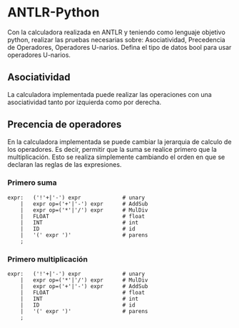 # ANTLR-Python

Con la calculadora realizada en ANTLR y teniendo como lenguaje objetivo python, realizar las pruebas necesarias sobre: Asociatividad, Precedencia de Operadores, Operadores U-narios. Defina el tipo de datos bool para usar operadores U-narios.

## Asociatividad

La calculadora implementada puede realizar las operaciones con una asociatividad tanto por izquierda como por derecha.

## Precencia de operadores
En la calculadora implementada se puede cambiar la jerarquia de calculo de los operadores. Es decir, permitir que la suma se realice primero que la multiplicación. Esto se realiza simplemente cambiando el orden en que se declaran las reglas de las expresiones.

### Primero suma
```antrl
expr:   ('!'+|'-') expr             # unary
    |   expr op=('+'|'-') expr      # AddSub
    |   expr op=('*'|'/') expr      # MulDiv
    |   FLOAT                       # float
    |   INT                         # int
    |   ID                          # id
    |   '(' expr ')'                # parens
    ; 
```

### Primero multiplicación
```antrl
expr:   ('!'+|'-') expr             # unary
    |   expr op=('*'|'/') expr      # MulDiv
    |   expr op=('+'|'-') expr      # AddSub
    |   FLOAT                       # float
    |   INT                         # int
    |   ID                          # id
    |   '(' expr ')'                # parens
    ; 
```
